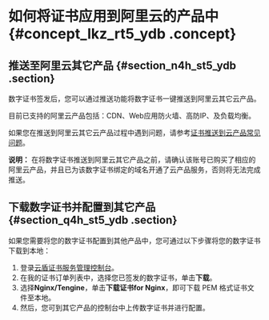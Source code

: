 # 如何将证书应用到阿里云的产品中 {#concept_lkz_rt5_ydb .concept}

## 推送至阿里云其它产品 {#section_n4h_st5_ydb .section}

数字证书签发后，您可以通过推送功能将数字证书一键推送到阿里云其它云产品。

目前已支持的阿里云产品包括：CDN、Web应用防火墙、高防IP、及负载均衡。

如果您在推送到阿里云其它云产品过程中遇到问题，请参考[证书推送到云产品常见问题](intl.zh-CN/常见问题/常见问题/证书推送到云产品常见问题.md#)。

**说明：** 在将数字证书推送到阿里云其它产品之前，请确认该账号已购买了相应的阿里云产品，并且已为该数字证书绑定的域名开通了云产品服务，否则将无法完成推送。

## 下载数字证书并配置到其它产品 {#section_q4h_st5_ydb .section}

如果您需要将您的数字证书配置到其他产品中，您可通过以下步骤将您的数字证书下载到本地：

1.  登录[云盾证书服务管理控制台](https://yundun.console.aliyun.com/?p=cas#/)。
2.  在我的证书订单列表中，选择您已签发的数字证书，单击**下载**。
3.  选择**Nginx/Tengine**，单击**下载证书for Nginx**，即可下载 PEM 格式证书文件至本地。
4.  然后，您可到其它产品的控制台中上传数字证书并进行配置。

